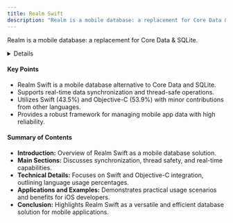```yaml
---
title: Realm Swift
description: "Realm is a mobile database: a replacement for Core Data & SQLite."
---
```


Realm is a mobile database: a replacement for Core Data & SQLite.

<details>
**URL:** https://github.com/realm/realm-swift

**Authors:** Various contributors

**Tags:**  
`swift`, `ios`, `sync`, `mobile`, `database`, `objective-c`, `threadsafe`, `realtime`, `mobile-database`
</details>

#### Key Points
- Realm Swift is a mobile database alternative to Core Data and SQLite.
- Supports real-time data synchronization and thread-safe operations.
- Utilizes Swift (43.5%) and Objective-C (53.9%) with minor contributions from other languages.
- Provides a robust framework for managing mobile app data with high reliability.

#### Summary of Contents
- **Introduction:** Overview of Realm Swift as a mobile database solution.
- **Main Sections:** Discusses synchronization, thread safety, and real-time capabilities.
- **Technical Details:** Focuses on Swift and Objective-C integration, outlining language usage percentages.
- **Applications and Examples:** Demonstrates practical usage scenarios and benefits for iOS developers.
- **Conclusion:** Highlights Realm Swift as a versatile and efficient database solution for mobile applications.

<LinkCard title="Go to Github Repository" href="https://github.com/realm/realm-swift" />

